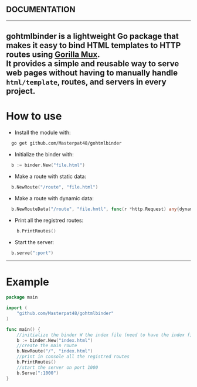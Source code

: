 ## DOCUMENTATION
---------------
**gohtmlbinder** is a lightweight Go package that makes it easy to bind HTML templates to HTTP routes using [Gorilla Mux](https://github.com/gorilla/mux).  
It provides a simple and reusable way to serve web pages without having to manually handle `html/template`, routes, and servers in every project.
---------------
# How to use
- Install the module with:
```bash
  go get github.com/Masterpat48/gohtmlbinder
```

- Initialize the binder with:
```go
  b := binder.New("file.html")
```
  
- Make a route with static data:
```go
  b.NewRoute("/route", "file.html")
```

- Make a route with dynamic data:
```go
  b.NewRouteData("/route", "file.hmtl", func(r *http.Request) any{dynamic data}
```

- Print all the registred routes:
```go
	b.PrintRoutes()
```

- Start the server:
```go
  b.serve(":port")
```
--------------
# Example
```go
package main

import (
	"github.com/Masterpat48/gohtmlbinder"
)

func main() {
	//initialize the binder W the index file (need to have the index file created)
	b := binder.New("index.html")
	//create the main route
	b.NewRoute("/", "index.html")
	//print in console all the registred routes
	b.PrintRoutes()
	//start the server on port 1000
	b.Serve(":1000")
}
```
